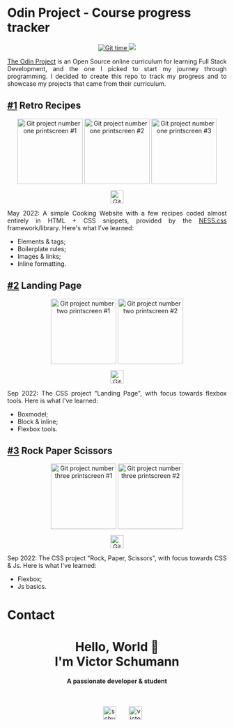 # Odin Project - Course progress tracker

<p align ="center">
  <a href="https://jessemillar.com/r/man-hours">
    <img src="https://img.shields.io/endpoint?url=https%3A%2F%2Fmh.jessemillar.com%2Fhours%3Frepo%3Dhttps%3A%2F%2Fgithub.com%2Fvictor-schumann%2Fodin-project.git" alt="Git time">
  </a>
  <a>
    <img src='https://progress-bar.dev/87/?scale=100&&title=&width=300&color=5C5C5D'/>
  </a>
</p>

<p align ="center">


<p align="justify"><a href='https://www.theodinproject.com/about'>The Odin Project</a> is an Open Source online curriculum for learning Full Stack Development, and the one I picked to start my journey through programming. I decided to create this repo to track my progress and to showcase my projects that came from their curriculum.</p>

## [#1](https://github.com/victor-schumann/retro-recipes) Retro Recipes

<p align="center"> 
<img align="center" src="https://i.imgur.com/lOaYWLg.png" alt="Git project number one printscreen #1" height="150" width="auto"/>
<img align="center" src="https://i.imgur.com/qYzdXOc.png" alt="Git project number one printscreen #2" height="150" width="auto"/>
<img align="center" src="https://i.imgur.com/arHmk7J.png" alt="Git project number one printscreen #3" height="150" width="auto"/>
</p>

<p align="center"> 
<a href="https://victor-schumann.github.io/retro-recipes" target="blank"><img align="center" src="https://img.shields.io/badge/-live_preview-5C5C5D?style=for-the-badge&logo=&logoColor=white" alt="Git project link" height="30" width="auto"/></a>
</p>

<p style='text-align: justify;'>May 2022: A simple Cooking Website with a few recipes coded almost entirely in HTML + CSS snippets, provided by the <a href='https://nostalgic-css.github.io/NES.css/'>NESS.css</a> framework/library. Here's what I've learned:</p>

- Elements & tags;
- Boilerplate rules;
- Images & links;
- Inline formatting.
## [#2](https://github.com/victor-schumann/landing-page) Landing Page
<p align="center"> 
<img align="center" src="https://i.imgur.com/rQPhjT2.png" alt="Git project number two printscreen #1" height="150" width="auto"/>
<img align="center" src="https://i.imgur.com/8LaiNq7.png" alt="Git project number two printscreen #2" height="150" width="auto"/>
</p>

<p align="center"> 
<a href="https://victor-schumann.github.io/landing-page" target="blank"><img align="center" src="https://img.shields.io/badge/-live_preview-5C5C5D?style=for-the-badge&logo=&logoColor=white" alt="Git project link" height="30" width="auto"/></a>
</p>

<p style='text-align: justify;'>Sep 2022: The CSS project "Landing Page", with focus towards flexbox tools. Here is what I've learned:</p>

- Boxmodel;
- Block & inline;
- Flexbox tools.

## [#3](https://github.com/victor-schumann/rock-paper-scissors) Rock Paper Scissors
<p align="center"> 
<img align="center" src="[img]https://i.imgur.com/P9M2h1h.png" alt="Git project number three printscreen #1" height="150" width="auto"/>
<img align="center" src="hhttps://i.imgur.com/J5GufSO.png" alt="Git project number three printscreen #2" height="150" width="auto"/>
</p>

<p align="center"> 
<a href="https://victor-schumann.github.io/rock-paper-scissors" target="blank"><img align="center" src="https://img.shields.io/badge/-live_preview-5C5C5D?style=for-the-badge&logo=&logoColor=white" alt="Git project link" height="30" width="auto"/></a>
</p>

<p style='text-align: justify;'>Sep 2022: The CSS project "Rock, Paper, Scissors", with focus towards CSS & Js. Here is what I've learned:</p>

- Flexbox;
- Js basics.

# Contact
<h1 align="center">Hello, World 👋 <br> I'm Victor Schumann</h1>
<h4 align="center">A passionate developer & student</h3><br>
<p align="center">
<a href="https://twitter.com/schumann_victor" target="blank"><img align="center" src="https://img.shields.io/badge/Twitter-1DA1F2?style=for-the-badge&logo=Twitter&logoColor=white" alt="schumann_victor" height="30" width="auto" hspace="25"/></a>
<a href="https://linkedin.com/in/victor-schumann" target="blank"><img align="center" src="https://img.shields.io/badge/LinkedIn-0A66C2?style=for-the-badge&logo=LinkedIn&logoColor=white" alt="victor-schumann" height="30" width="auto"/></a>
</p>
  

<!-- <p align="center"><a href="https://ko-fi.com/victorschumann"> <img src="https://cdn.ko-fi.com/cdn/kofi3.png?v=3" height="auto" width="160" alt="victor-schumann" /></a></p> -->
